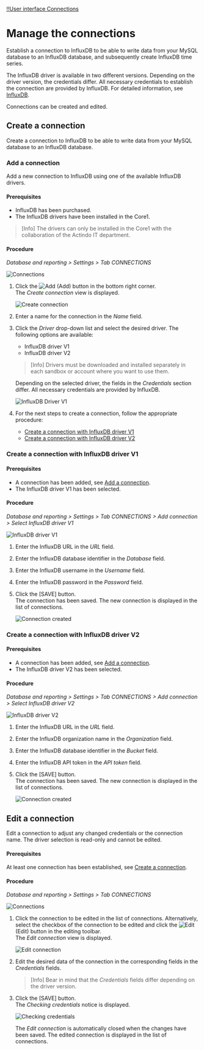 [!!User interface Connections](../UserInterface/03a_Connections.md)


# Manage the connections

Establish a connection to InfluxDB to be able to write data from your MySQL database to an InfluxDB database, and subsequently create InfluxDB time series.

[comment]: <> (Ist es das gleiche, write data from MySQL DB to InfluDB und create an InfluxDB time series?)

The InfluxDB driver is available in two different versions. Depending on the driver version, the credentials differ. All necessary credentials to establish the connection are provided by InfluxDB. For detailed information, see [InfluxDB](https://docs.influxdata.com/influxdb/v2.6/).

[comment]: <> (Zusätzlich auf https://docs.influxdata.com/influxdb/v2.6/api-guide/ verweisen?)

Connections can be created and edited.

[comment]: <> (Löschen nicht möglich? Enable/disable/sync nicht nötig?)

## Create a connection

Create a connection to InfluxDB to be able to write data from your MySQL database to an InfluxDB database. 

### Add a connection

Add a new connection to InfluxDB using one of the available InfluxDB drivers.

#### Prerequisites

- InfluxDB has been purchased.
- The InfluxDB drivers have been installed in the Core1.

> [Info] The drivers can only be installed in the Core1 with the collaboration of the Actindo IT department.

[comment]: <> (Stimmt das so für Kunden? Wie kommt man zu den Treibern? Können Sie selber installieren oder müssen sie das IT- oder Implementation-Team dazu kontaktieren?)

#### Procedure

*Database and reporting > Settings > Tab CONNECTIONS*

![Connections](../../Assets/Screenshots/DatabaseAndReporting/Settings/Connections/Connections.png "[Connections]")


1. Click the ![Add](../../Assets/Icons/Plus01.png "[Add]") (Add) button in the bottom right corner.    
    The *Create connection* view is displayed.

    ![Create connection](../../Assets/Screenshots/DatabaseAndReporting/Settings/Connections/CreateConnection.png "[Create connection]")

2. Enter a name for the connection in the *Name* field.

3. Click the *Driver* drop-down list and select the desired driver. The following options are available:

    - InfluxDB driver V1  
    - InfluxDB driver V2  

    > [Info] Drivers must be downloaded and installed separately in each sandbox or account where you want to use them.    

    Depending on the selected driver, the fields in the *Credentials* section differ. All necessary credentials are provided by InfluxDB.
   
    ![InfluxDB Driver V1](../../Assets/Screenshots/DatabaseAndReporting/Settings/Connections/CreateConnectionInfluxDBDriverV1und2.png "[InfluxDB Driver V1]")

4. For the next steps to create a connection, follow the appropriate procedure:

    - [Create a connection with InfluxDB driver V1](#create-a-connection-with-influxdb-driver-v1)
    - [Create a connection with InfluxDB driver V2](#create-a-connection-with-influxdb-driver-v2) 


### Create a connection with InfluxDB driver V1

#### Prerequisites

- A connection has been added, see [Add a connection](#add-a-connection).
- The InfluxDB driver V1 has been selected. 

#### Procedure

*Database and reporting > Settings > Tab CONNECTIONS > Add connection > Select InfluxDB driver V1*

![InfluxDB driver V1](../../Assets/Screenshots/DatabaseAndReporting/Settings/Connections/CreateConnectionInfluxDBDriverV1.png "[InfluxDB driver V1]")

1. Enter the InfluxDB URL in the *URL* field.

2. Enter the InfluxDB database identifier in the *Database* field.

3. Enter the InfluxDB username in the *Username* field.

4. Enter the InfluxDB password in the *Password* field. 

5. Click the [SAVE] button.  
    The connection has been saved. The new connection is displayed in the list of connections.

    ![Connection created](../../Assets/Screenshots/DatabaseAndReporting/Settings/Connections/ConnectionCreated.png "[Connection created]")


### Create a connection with InfluxDB driver V2

#### Prerequisites

- A connection has been added, see [Add a connection](#add-a-connection).
- The InfluxDB driver V2 has been selected. 

#### Procedure

*Database and reporting > Settings > Tab CONNECTIONS > Add connection > Select InfluxDB driver V2*

![InfluxDB driver V2](../../Assets/Screenshots/DatabaseAndReporting/Settings/Connections/CreateConnectionInfluxDBDriverV2.png "[InfluxDB driver V2]")

1. Enter the InfluxDB URL in the *URL* field.

2. Enter the InfluxDB organization name in the *Organization* field.

3. Enter the InfluxDB database identifier in the *Bucket* field.

4. Enter the InfluxDB API token in the *API token* field.

5. Click the [SAVE] button.  
    The connection has been saved. The new connection is displayed in the list of connections.

    ![Connection created](../../Assets/Screenshots/DatabaseAndReporting/Settings/Connections/ConnectionCreated.png "[Connection created]")

[comment]: <> (Beide connections mit V1 erstellt, aber ohne credentials. JS fragen, "echte" connections zu erstellen /  bessere Screenshots ziehen)


## Edit a connection

Edit a connection to adjust any changed credentials or the connection name. The driver selection is read-only and cannot be edited.

#### Prerequisites

At least one connection has been established, see [Create a connection](#create-a-connection).

#### Procedure

*Database and reporting > Settings > Tab CONNECTIONS*

![Connections](../../Assets/Screenshots/DatabaseAndReporting/Settings/Connections/Connections.png "[Connections]")

1. Click the connection to be edited in the list of connections. Alternatively, select the checkbox of the connection to be edited and click the ![Edit](../../Assets/Icons/Edit01.png) (Edit) button in the editing toolbar.  
    The *Edit connection* view is displayed.
    
    ![Edit connection](../../Assets/Screenshots/DatabaseAndReporting/Settings/Connections/EditConnection.png "[Edit connection]")

2.  Edit the desired data of the connection in the corresponding fields in the *Credentials* fields.   
    > [Info] Bear in mind that the *Credentials* fields differ depending on the driver version.

3. Click the [SAVE] button.  
    The *Checking credentials* notice is displayed.

    ![Checking credentials](../../Assets/Screenshots/DatabaseAndReporting/Settings/Connections/CheckingCredentials.png "[Checking credentials]")

    The *Edit connection* is automatically closed when the changes have been saved. The edited connection is displayed in the list of connections.



[comment]: <> (Delete a connection)

[comment]: <> (Sinnvoll? Geplannt? Andere Möglichkeiten, z.B. Enable/disable/sync?)




